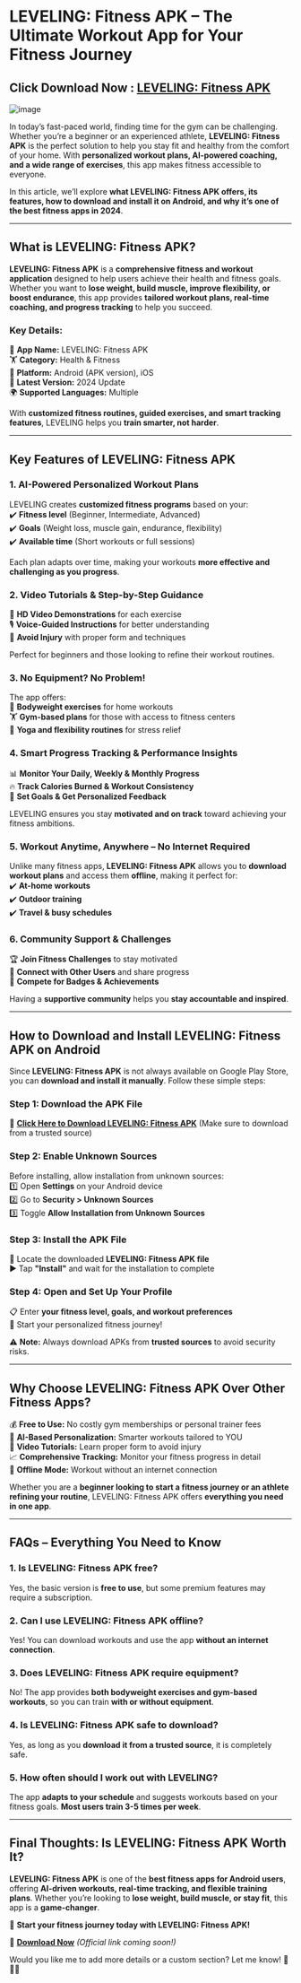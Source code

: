 # **LEVELING: Fitness APK – The Ultimate Workout App for Your Fitness Journey**  

## Click Download Now : [LEVELING: Fitness APK](https://94fbr.io/leveling-fitness/)

![image](https://github.com/user-attachments/assets/8255a7e9-f387-4778-a28d-27d8e8a872eb)

In today’s fast-paced world, finding time for the gym can be challenging. Whether you’re a beginner or an experienced athlete, **LEVELING: Fitness APK** is the perfect solution to help you stay fit and healthy from the comfort of your home. With **personalized workout plans, AI-powered coaching, and a wide range of exercises**, this app makes fitness accessible to everyone.  

In this article, we’ll explore **what LEVELING: Fitness APK offers, its features, how to download and install it on Android, and why it’s one of the best fitness apps in 2024**.  

---

## **What is LEVELING: Fitness APK?**  

**LEVELING: Fitness APK** is a **comprehensive fitness and workout application** designed to help users achieve their health and fitness goals. Whether you want to **lose weight, build muscle, improve flexibility, or boost endurance**, this app provides **tailored workout plans, real-time coaching, and progress tracking** to help you succeed.  

### **Key Details:**  
📌 **App Name:** LEVELING: Fitness APK  
🏋️ **Category:** Health & Fitness  
📱 **Platform:** Android (APK version), iOS  
📅 **Latest Version:** 2024 Update  
🌍 **Supported Languages:** Multiple  

With **customized fitness routines, guided exercises, and smart tracking features**, LEVELING helps you **train smarter, not harder**.  

---

## **Key Features of LEVELING: Fitness APK**  

### **1. AI-Powered Personalized Workout Plans**  
LEVELING creates **customized fitness programs** based on your:  
✔️ **Fitness level** (Beginner, Intermediate, Advanced)  
✔️ **Goals** (Weight loss, muscle gain, endurance, flexibility)  
✔️ **Available time** (Short workouts or full sessions)  

Each plan adapts over time, making your workouts **more effective and challenging as you progress**.  

### **2. Video Tutorials & Step-by-Step Guidance**  
👀 **HD Video Demonstrations** for each exercise  
🎙 **Voice-Guided Instructions** for better understanding  
🚫 **Avoid Injury** with proper form and techniques  

Perfect for beginners and those looking to refine their workout routines.  

### **3. No Equipment? No Problem!**  
The app offers:  
💪 **Bodyweight exercises** for home workouts  
🏋️ **Gym-based plans** for those with access to fitness centers  
🧘 **Yoga and flexibility routines** for stress relief  

### **4. Smart Progress Tracking & Performance Insights**  
📊 **Monitor Your Daily, Weekly & Monthly Progress**  
🔥 **Track Calories Burned & Workout Consistency**  
📅 **Set Goals & Get Personalized Feedback**  

LEVELING ensures you stay **motivated and on track** toward achieving your fitness ambitions.  

### **5. Workout Anytime, Anywhere – No Internet Required**  
Unlike many fitness apps, **LEVELING: Fitness APK** allows you to **download workout plans** and access them **offline**, making it perfect for:  
✔️ **At-home workouts**  
✔️ **Outdoor training**  
✔️ **Travel & busy schedules**  

### **6. Community Support & Challenges**  
🏆 **Join Fitness Challenges** to stay motivated  
💬 **Connect with Other Users** and share progress  
🎯 **Compete for Badges & Achievements**  

Having a **supportive community** helps you **stay accountable and inspired**.  

---

## **How to Download and Install LEVELING: Fitness APK on Android**  

Since **LEVELING: Fitness APK** is not always available on Google Play Store, you can **download and install it manually**. Follow these simple steps:  

### **Step 1: Download the APK File**  
🔽 **[Click Here to Download LEVELING: Fitness APK](#)** (Make sure to download from a trusted source)  

### **Step 2: Enable Unknown Sources**  
Before installing, allow installation from unknown sources:  
1️⃣ Open **Settings** on your Android device  
2️⃣ Go to **Security > Unknown Sources**  
3️⃣ Toggle **Allow Installation from Unknown Sources**  

### **Step 3: Install the APK File**  
📂 Locate the downloaded **LEVELING: Fitness APK file**  
▶️ Tap **"Install"** and wait for the installation to complete  

### **Step 4: Open and Set Up Your Profile**  
📋 Enter **your fitness level, goals, and workout preferences**  
🏃 Start your personalized fitness journey!  

⚠️ **Note:** Always download APKs from **trusted sources** to avoid security risks.  

---

## **Why Choose LEVELING: Fitness APK Over Other Fitness Apps?**  

💰 **Free to Use:** No costly gym memberships or personal trainer fees  
🤖 **AI-Based Personalization:** Smarter workouts tailored to YOU  
🎥 **Video Tutorials:** Learn proper form to avoid injury  
📈 **Comprehensive Tracking:** Monitor your fitness progress in detail  
📵 **Offline Mode:** Workout without an internet connection  

Whether you are a **beginner looking to start a fitness journey or an athlete refining your routine**, LEVELING: Fitness APK offers **everything you need in one app**.  

---

## **FAQs – Everything You Need to Know**  

### **1. Is LEVELING: Fitness APK free?**  
Yes, the basic version is **free to use**, but some premium features may require a subscription.  

### **2. Can I use LEVELING: Fitness APK offline?**  
Yes! You can download workouts and use the app **without an internet connection**.  

### **3. Does LEVELING: Fitness APK require equipment?**  
No! The app provides **both bodyweight exercises and gym-based workouts**, so you can train **with or without equipment**.  

### **4. Is LEVELING: Fitness APK safe to download?**  
Yes, as long as you **download it from a trusted source**, it is completely safe.  

### **5. How often should I work out with LEVELING?**  
The app **adapts to your schedule** and suggests workouts based on your fitness goals. **Most users train 3-5 times per week**.  

---

## **Final Thoughts: Is LEVELING: Fitness APK Worth It?**  

**LEVELING: Fitness APK** is one of the **best fitness apps for Android users**, offering **AI-driven workouts, real-time tracking, and flexible training plans**. Whether you’re looking to **lose weight, build muscle, or stay fit**, this app is a **game-changer**.  

🎯 **Start your fitness journey today with LEVELING: Fitness APK!**  

🔽 **[Download Now](#)** *(Official link coming soon!)*  

Would you like me to add more details or a custom section? Let me know! 🚀🏋️‍♂️

